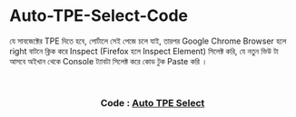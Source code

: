 # Auto-TPE-Select-Code

যে সাবজেক্টের TPE দিতে হবে,  পোর্টালে সেই পেজে চলে যাই, তারপর Google Chrome Browser হলে right বাটনে  ক্লিক করে Inspect (Firefox হলে Inspect Element) সিলেক্ট করি, যে নতুন ভিউ টা আসবে অইখান থেকে Console ট্যাবটা সিলেক্ট করে কোড টুক Paste করি ।

<br>
<h3 align="center">Code : <a href="https://github.com/mdabusufian/Auto-TPE-Select-Code/blob/main/auto%20TPE%20Select.js">Auto TPE Select<a></h3>
